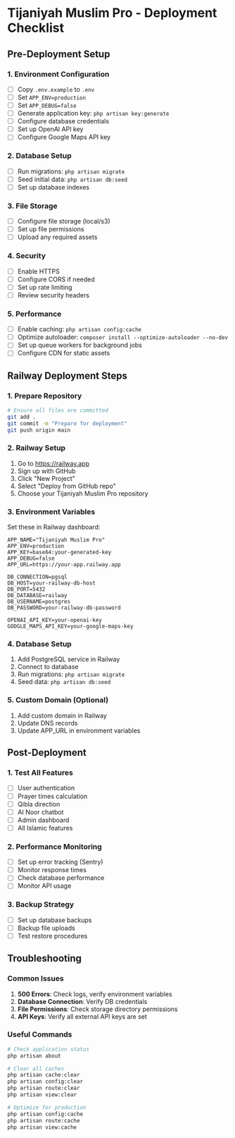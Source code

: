 # Tijaniyah Muslim Pro - Deployment Checklist

## Pre-Deployment Setup

### 1. Environment Configuration
- [ ] Copy `.env.example` to `.env`
- [ ] Set `APP_ENV=production`
- [ ] Set `APP_DEBUG=false`
- [ ] Generate application key: `php artisan key:generate`
- [ ] Configure database credentials
- [ ] Set up OpenAI API key
- [ ] Configure Google Maps API key

### 2. Database Setup
- [ ] Run migrations: `php artisan migrate`
- [ ] Seed initial data: `php artisan db:seed`
- [ ] Set up database indexes

### 3. File Storage
- [ ] Configure file storage (local/s3)
- [ ] Set up file permissions
- [ ] Upload any required assets

### 4. Security
- [ ] Enable HTTPS
- [ ] Configure CORS if needed
- [ ] Set up rate limiting
- [ ] Review security headers

### 5. Performance
- [ ] Enable caching: `php artisan config:cache`
- [ ] Optimize autoloader: `composer install --optimize-autoloader --no-dev`
- [ ] Set up queue workers for background jobs
- [ ] Configure CDN for static assets

## Railway Deployment Steps

### 1. Prepare Repository
```bash
# Ensure all files are committed
git add .
git commit -m "Prepare for deployment"
git push origin main
```

### 2. Railway Setup
1. Go to https://railway.app
2. Sign up with GitHub
3. Click "New Project"
4. Select "Deploy from GitHub repo"
5. Choose your Tijaniyah Muslim Pro repository

### 3. Environment Variables
Set these in Railway dashboard:
```
APP_NAME="Tijaniyah Muslim Pro"
APP_ENV=production
APP_KEY=base64:your-generated-key
APP_DEBUG=false
APP_URL=https://your-app.railway.app

DB_CONNECTION=pgsql
DB_HOST=your-railway-db-host
DB_PORT=5432
DB_DATABASE=railway
DB_USERNAME=postgres
DB_PASSWORD=your-railway-db-password

OPENAI_API_KEY=your-openai-key
GOOGLE_MAPS_API_KEY=your-google-maps-key
```

### 4. Database Setup
1. Add PostgreSQL service in Railway
2. Connect to database
3. Run migrations: `php artisan migrate`
4. Seed data: `php artisan db:seed`

### 5. Custom Domain (Optional)
1. Add custom domain in Railway
2. Update DNS records
3. Update APP_URL in environment variables

## Post-Deployment

### 1. Test All Features
- [ ] User authentication
- [ ] Prayer times calculation
- [ ] Qibla direction
- [ ] AI Noor chatbot
- [ ] Admin dashboard
- [ ] All Islamic features

### 2. Performance Monitoring
- [ ] Set up error tracking (Sentry)
- [ ] Monitor response times
- [ ] Check database performance
- [ ] Monitor API usage

### 3. Backup Strategy
- [ ] Set up database backups
- [ ] Backup file uploads
- [ ] Test restore procedures

## Troubleshooting

### Common Issues
1. **500 Errors**: Check logs, verify environment variables
2. **Database Connection**: Verify DB credentials
3. **File Permissions**: Check storage directory permissions
4. **API Keys**: Verify all external API keys are set

### Useful Commands
```bash
# Check application status
php artisan about

# Clear all caches
php artisan cache:clear
php artisan config:clear
php artisan route:clear
php artisan view:clear

# Optimize for production
php artisan config:cache
php artisan route:cache
php artisan view:cache
```

